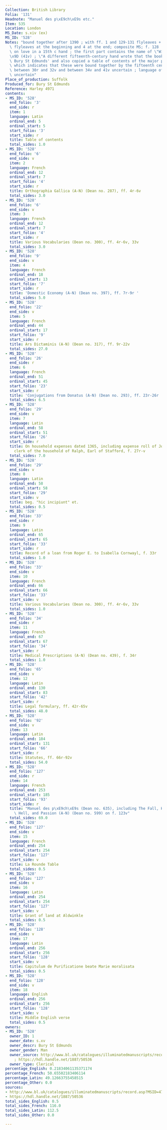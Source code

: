 ```yaml
---
Collection: British Library
Folia: '131'
Headnote: "Manuel des p\xE9ch\xE9s etc."
Item: 535
Location: London
MS_Date: s.xiv (ex)
MS_ID: '528'
Notes: "bound together after 1390 ; with ff. 1 and 129-131 flyleaves + 4 unfoliated\
  \ flyleaves at the beginning and 4 at the end; composite MS; f. 128  contains verses\
  \ on love in a 15th c hand ; the first part contains the name of \"Willelmus Smyth\"\
  \x9D (41v) ; \"A different fifteenth-century hand wrote that the book belonged to\
  \ Bury St Edmunds' and also copied a table of contents of the major parts (3r),\
  \ which indicates that these were bound together by the fifteenth century\" ; contents\
  \ between 30r and 32v and between 34v and 41v uncertain ; language of table of contents\
  \ uncertain"
Place_of_production: Suffolk
Produced_for: Bury St Edmunds
Reference: Harley 4971
contents:
- MS_ID: '528'
  end_folio: '3'
  end_side: r
  item: 1
  language: Latin
  ordinal_end: 5
  ordinal_start: 5
  start_folio: '3'
  start_side: r
  title: Table of contents
  total_sides: 1.0
- MS_ID: '528'
  end_folio: '6'
  end_side: v
  item: 2
  language: French
  ordinal_end: 12
  ordinal_start: 7
  start_folio: '4'
  start_side: r
  title: Orthographia Gallica (A-N) (Dean no. 287), ff. 4r-6v
  total_sides: 3.0
- MS_ID: '528'
  end_folio: '6'
  end_side: v
  item: 3
  language: French
  ordinal_end: 12
  ordinal_start: 7
  start_folio: '4'
  start_side: r
  title: Various Vocabularies (Dean no. 300), ff. 4r-6v, 33v
  total_sides: 3.0
- MS_ID: '528'
  end_folio: '9'
  end_side: v
  item: 4
  language: French
  ordinal_end: 18
  ordinal_start: 13
  start_folio: '7'
  start_side: r
  title: 'Domestic Economy (A-N) (Dean no. 397), ff. 7r-9r '
  total_sides: 5.0
- MS_ID: '528'
  end_folio: '22'
  end_side: v
  item: 5
  language: French
  ordinal_end: 44
  ordinal_start: 17
  start_folio: '9'
  start_side: r
  title: Ars Dictaminis (A-N) (Dean no. 317), ff. 9r-22v
  total_sides: 27.0
- MS_ID: '528'
  end_folio: '26'
  end_side: r
  item: 6
  language: French
  ordinal_end: 51
  ordinal_start: 45
  start_folio: '23'
  start_side: r
  title: 'Conjugations from Donatus (A-N) (Dean no. 293), ff. 23r-26r '
  total_sides: 6.5
- MS_ID: '528'
  end_folio: '29'
  end_side: v
  item: 7
  language: Latin
  ordinal_end: 58
  ordinal_start: 51
  start_folio: '26'
  start_side: r
  title: On household expenses dated 1365, including expense roll of John Bromleye,
    clerk of the household of Ralph, Earl of Stafford, f. 27r-v
  total_sides: 7.0
- MS_ID: '528'
  end_folio: '29'
  end_side: v
  item: 8
  language: Latin
  ordinal_end: 58
  ordinal_start: 58
  start_folio: '29'
  start_side: v
  title: beg. "hic incipiunt" et.
  total_sides: 0.5
- MS_ID: '528'
  end_folio: '33'
  end_side: r
  item: 9
  language: Latin
  ordinal_end: 65
  ordinal_start: 65
  start_folio: '33'
  start_side: r
  title: Record of a loan from Roger E. to Isabella Cornwayl, f. 33r
  total_sides: 1.0
- MS_ID: '528'
  end_folio: '33'
  end_side: v
  item: 10
  language: French
  ordinal_end: 66
  ordinal_start: 66
  start_folio: '33'
  start_side: v
  title: Various Vocabularies (Dean no. 300), ff. 4r-6v, 33v
  total_sides: 1.0
- MS_ID: '528'
  end_folio: '34'
  end_side: r
  item: 11
  language: French
  ordinal_end: 67
  ordinal_start: 67
  start_folio: '34'
  start_side: r
  title: Medical Prescriptions (A-N) (Dean no. 439), f. 34r
  total_sides: 1.0
- MS_ID: '528'
  end_folio: '65'
  end_side: v
  item: 12
  language: Latin
  ordinal_end: 130
  ordinal_start: 83
  start_folio: '42'
  start_side: r
  title: Legal formulary, ff. 42r-65v
  total_sides: 48.0
- MS_ID: '528'
  end_folio: '92'
  end_side: v
  item: 13
  language: Latin
  ordinal_end: 184
  ordinal_start: 131
  start_folio: '66'
  start_side: r
  title: Statutes, ff. 66r-92v
  total_sides: 54.0
- MS_ID: '528'
  end_folio: '127'
  end_side: r
  item: 14
  language: French
  ordinal_end: 253
  ordinal_start: 185
  start_folio: '93'
  start_side: r
  title: "Manuel des p\xE9ch\xE9s (Dean no. 635), including The Fall, Harrowing of\
    \ Hell, and Passion (A-N) (Dean no. 599) on f. 123v"
  total_sides: 69.0
- MS_ID: '528'
  end_folio: '127'
  end_side: v
  item: 15
  language: French
  ordinal_end: 254
  ordinal_start: 254
  start_folio: '127'
  start_side: v
  title: La Rounde Table
  total_sides: 0.5
- MS_ID: '528'
  end_folio: '127'
  end_side: v
  item: 16
  language: Latin
  ordinal_end: 254
  ordinal_start: 254
  start_folio: '127'
  start_side: v
  title: Grant of land at Aldwinkle
  total_sides: 0.5
- MS_ID: '528'
  end_folio: '128'
  end_side: v
  item: 17
  language: Latin
  ordinal_end: 256
  ordinal_start: 256
  start_folio: '128'
  start_side: v
  title: Capitulum de Purificatione beate Marie moralisata
  total_sides: 0.5
- MS_ID: '528'
  end_folio: '128'
  end_side: v
  item: 18
  language: English
  ordinal_end: 256
  ordinal_start: 256
  start_folio: '128'
  start_side: v
  title: Middle English verse
  total_sides: 0.5
owners:
- MS_ID: '528'
  owner_ID: 1
  owner_date: s.xv
  owner_descr: Bury St Edmunds
  owner_gender: Man
  owner_source: http://www.bl.uk/catalogues/illuminatedmanuscripts/record.asp?MSID=4716&CollID=8&NStart=4971
    ; https://hdl.handle.net/1887/50536
  owner_type: Clerical
percentage_English: 0.21834061135371174
percentage_French: 50.65502183406114
percentage_Latin: 49.12663755458515
percentage_Other: 0.0
sources:
- http://www.bl.uk/catalogues/illuminatedmanuscripts/record.asp?MSID=4716&CollID=8&NStart=4971
- https://hdl.handle.net/1887/50536
total_sides_English: 0.5
total_sides_French: 116.0
total_sides_Latin: 112.5
total_sides_Other: 0.0

---
```

